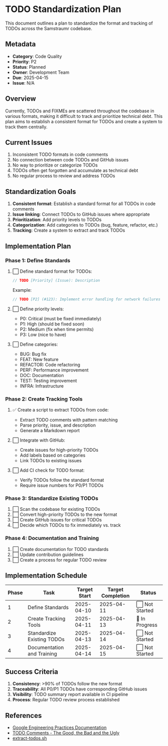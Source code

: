 # TODO Standardization Plan

This document outlines a plan to standardize the format and tracking of TODOs across the Samstraumr codebase.

## Metadata

- **Category**: Code Quality
- **Priority**: P2
- **Status**: Planned
- **Owner**: Development Team
- **Due**: 2025-04-15
- **Issue**: N/A

## Overview

Currently, TODOs and FIXMEs are scattered throughout the codebase in various formats, making it difficult to track and prioritize technical debt. This plan aims to establish a consistent format for TODOs and create a system to track them centrally.

## Current Issues

1. Inconsistent TODO formats in code comments
2. No connection between code TODOs and GitHub issues
3. No way to prioritize or categorize TODOs
4. TODOs often get forgotten and accumulate as technical debt
5. No regular process to review and address TODOs

## Standardization Goals

1. **Consistent format**: Establish a standard format for all TODOs in code comments
2. **Issue linking**: Connect TODOs to GitHub issues where appropriate
3. **Prioritization**: Add priority levels to TODOs
4. **Categorization**: Add categories to TODOs (bug, feature, refactor, etc.)
5. **Tracking**: Create a system to extract and track TODOs

## Implementation Plan

### Phase 1: Define Standards

1. ⬜ Define standard format for TODOs:
   ```java
   // TODO [Priority] (Issue): Description
   ```
   
   Example:
   ```java
   // TODO [P2] (#123): Implement error handling for network failures
   ```

2. ⬜ Define priority levels:
   - P0: Critical (must be fixed immediately)
   - P1: High (should be fixed soon)
   - P2: Medium (fix when time permits)
   - P3: Low (nice to have)

3. ⬜ Define categories:
   - BUG: Bug fix
   - FEAT: New feature
   - REFACTOR: Code refactoring
   - PERF: Performance improvement
   - DOC: Documentation
   - TEST: Testing improvement
   - INFRA: Infrastructure

### Phase 2: Create Tracking Tools

1. ✅ Create a script to extract TODOs from code:
   - Extract TODO comments with pattern matching
   - Parse priority, issue, and description
   - Generate a Markdown report

2. ⬜ Integrate with GitHub:
   - Create issues for high-priority TODOs
   - Add labels based on categories
   - Link TODOs to existing issues

3. ⬜ Add CI check for TODO format:
   - Verify TODOs follow the standard format
   - Require issue numbers for P0/P1 TODOs

### Phase 3: Standardize Existing TODOs

1. ⬜ Scan the codebase for existing TODOs
2. ⬜ Convert high-priority TODOs to the new format
3. ⬜ Create GitHub issues for critical TODOs
4. ⬜ Decide which TODOs to fix immediately vs. track

### Phase 4: Documentation and Training

1. ⬜ Create documentation for TODO standards
2. ⬜ Update contribution guidelines
3. ⬜ Create a process for regular TODO review

## Implementation Schedule

| Phase | Task | Target Start | Target Completion | Status |
|-------|------|--------------|-------------------|--------|
| 1 | Define Standards | 2025-04-10 | 2025-04-11 | ⬜ Not Started |
| 2 | Create Tracking Tools | 2025-04-11 | 2025-04-13 | 🔄 In Progress |
| 3 | Standardize Existing TODOs | 2025-04-13 | 2025-04-14 | ⬜ Not Started |
| 4 | Documentation and Training | 2025-04-14 | 2025-04-15 | ⬜ Not Started |

## Success Criteria

1. **Consistency**: >90% of TODOs follow the new format
2. **Traceability**: All P0/P1 TODOs have corresponding GitHub issues
3. **Visibility**: TODO summary report available in CI pipeline
4. **Process**: Regular TODO review process established

## References

- [Google Engineering Practices Documentation](https://google.github.io/eng-practices/)
- [TODO Comments - The Good, the Bad and the Ugly](https://medium.com/@hardikshah_18328/todo-comment-the-good-the-bad-and-the-ugly-faa5e67abe6a)
- [extract-todos.sh](../tools/extract-todos.sh)
